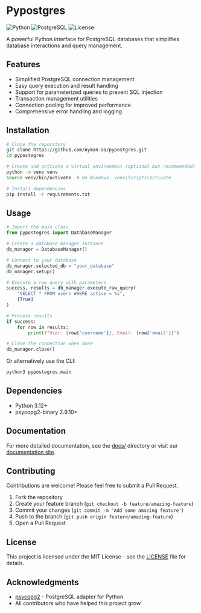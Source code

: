 # Pypostgres

![Python](https://img.shields.io/badge/Python-3.12-blue.svg)
![PostgreSQL](https://img.shields.io/badge/PostgreSQL-Compatible-brightgreen.svg)
![License](https://img.shields.io/badge/License-MIT-yellow.svg)

A powerful Python interface for PostgreSQL databases that simplifies database interactions and query management.

## Features

- Simplified PostgreSQL connection management
- Easy query execution and result handling
- Support for parameterized queries to prevent SQL injection
- Transaction management utilities
- Connection pooling for improved performance
- Comprehensive error handling and logging

## Installation

```bash
# Clone the repository
git clone https://github.com/Ayman-aa/pypostgres.git
cd pypostegres

# Create and activate a virtual environment (optional but recommended)
python -m venv venv
source venv/bin/activate  # On Windows: venv\Scripts\activate

# Install dependencies
pip install -r requirements.txt
```

## Usage

```python
# Import the main class
from pypostegres import DatabaseManager

# Create a database manager instance
db_manager = DatabaseManager()

# Connect to your database
db_manager.selected_db = "your_database"
db_manager.setup()

# Execute a raw query with parameters
success, results = db_manager.execute_raw_query(
    "SELECT * FROM users WHERE active = %s", 
    [True]
)

# Process results
if success:
    for row in results:
        print(f"User: {row['username']}, Email: {row['email']}")

# Close the connection when done
db_manager.close()
```

Or alternatively use the CLI:

```bash
python3 pypostegres.main
```

## Dependencies

- Python 3.12+
- psycopg2-binary 2.9.10+

## Documentation

For more detailed documentation, see the [docs/](docs/) directory or visit our [documentation site](https://yourdocsite.com).

## Contributing

Contributions are welcome! Please feel free to submit a Pull Request.

1. Fork the repository
2. Create your feature branch (`git checkout -b feature/amazing-feature`)
3. Commit your changes (`git commit -m 'Add some amazing feature'`)
4. Push to the branch (`git push origin feature/amazing-feature`)
5. Open a Pull Request

## License

This project is licensed under the MIT License - see the [LICENSE](LICENSE) file for details.

## Acknowledgments

- [psycopg2](https://www.psycopg.org/) - PostgreSQL adapter for Python
- All contributors who have helped this project grow